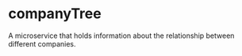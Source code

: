 # companyTree
A microservice that holds information about the relationship between different companies. 
